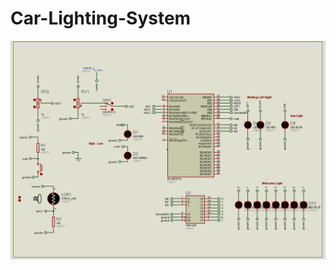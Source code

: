 # Car-Lighting-System
![Screenshot](https://github.com/Ahmed-Khalil-0/Car-Lighting-System/blob/main/Screenshot%202021-02-13%20235203.png)
